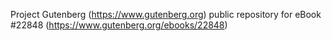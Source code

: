 Project Gutenberg (https://www.gutenberg.org) public repository for eBook #22848 (https://www.gutenberg.org/ebooks/22848)
